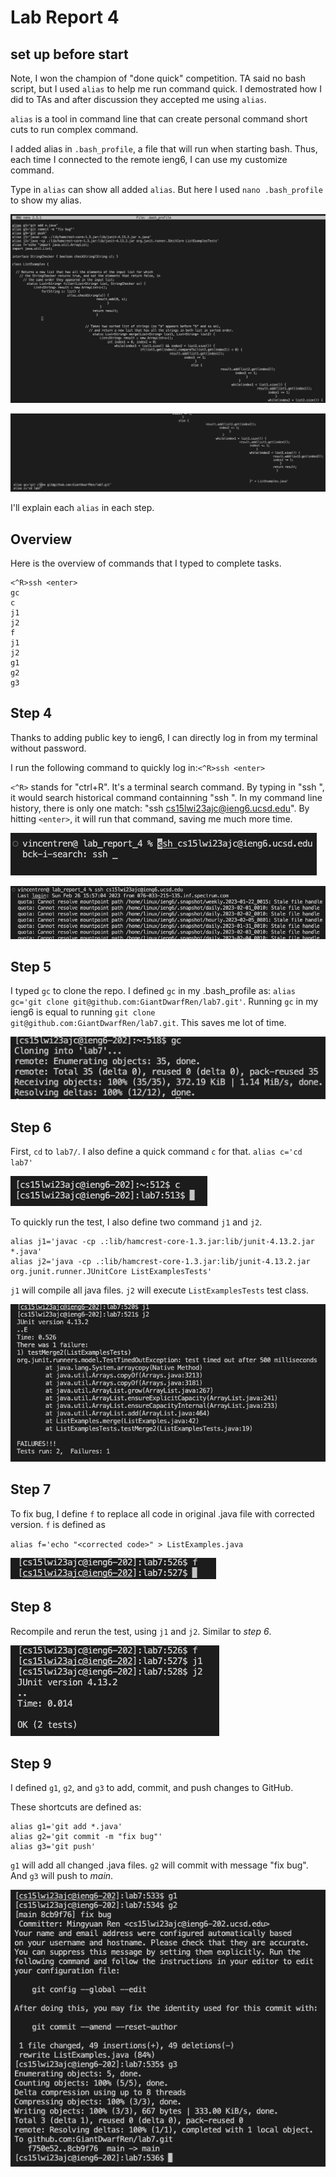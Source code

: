 # Lab Report 4
## set up before start
Note, I won the champion of "done quick" competition. TA said no bash script, but I used `alias` to help me run command quick. I demostrated how I did to TAs and after discussion they accepted me using `alias`. 

`alias` is a tool in command line that can create personal command short cuts to run complex command. 

I added alias in `.bash_profile`, a file that will run when starting bash. Thus, each time I connected to the remote ieng6, I can use my customize command. 

Type in `alias` can show all added `alias`. But here I used `nano .bash_profile` to show my alias.

![alias1](./images/alias1.png) 

![alias2](./images/alias2.png)

I'll explain each `alias` in each step. 

## Overview
Here is the overview of commands that I typed to complete tasks.
```
<^R>ssh <enter>
gc
c
j1
j2
f
j1
j2
g1
g2
g3
```

## Step 4
Thanks to adding public key to ieng6, I can directly log in from my terminal without password. 

I run the following command to quickly log in:`<^R>ssh <enter>`

`<^R>` stands for "ctrl+R". It's a terminal search command. By typing in "ssh ", it would search historical command containning "ssh ". In my command line history, there is only one match: "ssh cs15lwi23ajc@ieng6.ucsd.edu". By hitting `<enter>`, it will run that command, saving me much more time.

![step4.1](./images/step4.1.png)

![step4.2](./images/step4.2.png)

## Step 5
I typed `gc` to clone the repo. I defined `gc` in my .bash_profile as: `alias gc='git clone git@github.com:GiantDwarfRen/lab7.git'`. Running `gc` in my ieng6 is equal to running `git clone git@github.com:GiantDwarfRen/lab7.git`. This saves me lot of time. 

![step5](./images/step5.png)

## Step 6
First, `cd` to `lab7/`. I also define a quick command `c` for that. `alias c='cd lab7'` 

![step6.1](./images/step6.1.png)

To quickly run the test, I also define two command `j1` and `j2`. 
```
alias j1='javac -cp .:lib/hamcrest-core-1.3.jar:lib/junit-4.13.2.jar *.java'
alias j2='java -cp .:lib/hamcrest-core-1.3.jar:lib/junit-4.13.2.jar org.junit.runner.JUnitCore ListExamplesTests'
```
`j1` will compile all java files. `j2` will execute `ListExamplesTests` test class.

![step6.2](./images/step6.2.png)

## Step 7
To fix bug, I define `f` to replace all code in original .java file with corrected version. `f` is defined as 

`alias f='echo "<corrected code>" > ListExamples.java`

![step7](./images/step7.png)

## Step 8
Recompile and rerun the test, using `j1` and `j2`. Similar to *step 6*.

![step8](./images/step%208.png)

## Step 9
I defined `g1`, `g2`, and `g3` to add, commit, and push changes to GitHub.

These shortcuts are defined as:
```
alias g1='git add *.java'
alias g2='git commit -m "fix bug"'
alias g3='git push'
```
`g1` will add all changed .java files. `g2` will commit with message "fix bug". And `g3` will push to *main*.

![step9](./images/step9.png)
